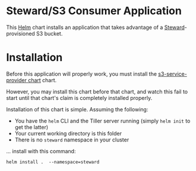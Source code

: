 # Steward/S3 Consumer Application

This [Helm](https://github.com/kubernetes/helm) chart installs an application that takes advantage of a [Steward](https://github.com/deis/steward)-provisioned S3 bucket.

# Installation

Before this application will properly work, you must install the [s3-service-provider chart](https://github.com/deis/steward-demo-s3/tree/master/charts/s3-service-provider) chart.

However, you may install this chart before that chart, and watch this fail to start until that chart's claim is completely installed properly.

Installation of this chart is simple. Assuming the following:

- You have the `helm` CLI and the Tiller server running (simply `helm init` to get the latter)
- Your current working directory is this folder
- There is no `steward` namespace in your cluster

... install with this command:

```console
helm install .  --namespace=steward
```
